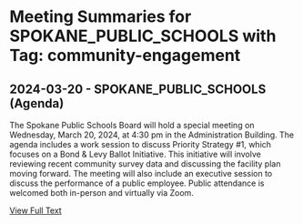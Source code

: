 # Meeting Summaries for SPOKANE_PUBLIC_SCHOOLS with Tag: community-engagement

## 2024-03-20 - SPOKANE_PUBLIC_SCHOOLS (Agenda)

The Spokane Public Schools Board will hold a special meeting on Wednesday, March 20, 2024, at 4:30 pm in the Administration Building.  The agenda includes a work session to discuss Priority Strategy #1, which focuses on a Bond & Levy Ballot Initiative. This initiative will involve reviewing recent community survey data and discussing the facility plan moving forward. The meeting will also include an executive session to discuss the performance of a public employee.  Public attendance is welcomed both in-person and virtually via Zoom.

[View Full Text](https://raw.githubusercontent.com/CivicLens/WashingtonStateSchoolBoardExplorer/refs/heads/main/data/countries/usa/states/wa/counties/spokane/school_boards/spokane_public_schools/2024/2024-03-20-agenda.txt)

